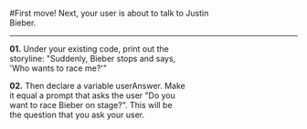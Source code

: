 #First move!
Next, your user is about to talk to Justin  
Bieber.
***
**01.** Under your existing code, print out the  
storyline: "Suddenly, Bieber stops and says,   
'Who wants to race me?'"

**02.** Then declare a variable userAnswer. Make  
it equal a prompt that asks the user "Do you   
want to race Bieber on stage?". This will be   
the question that you ask your user.